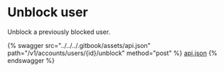 # Unblock user

Unblock a previously blocked user.

{% swagger src="../../../.gitbook/assets/api.json" path="/v1/accounts/users/{id}/unblock" method="post" %}
[api.json](../../../.gitbook/assets/api.json)
{% endswagger %}
